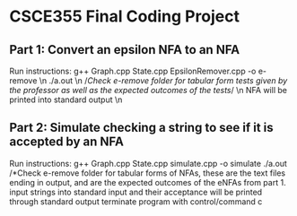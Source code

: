 # CSCE355 Final Coding Project

## Part 1: Convert an epsilon NFA to an NFA
Run instructions:
  g++ Graph.cpp State.cpp EpsilonRemover.cpp -o e-remove \n
  ./a.out <file name containing tabular form of eNFA> \n
  /*Check e-remove folder for tabular form tests given by the professor as well as the expected outcomes of the tests*/ \n
  NFA will be printed into standard output \n
  
 ## Part 2: Simulate checking a string to see if it is accepted by an NFA
 Run instructions: 
  g++ Graph.cpp State.cpp simulate.cpp -o simulate
  ./a.out <file name containing tabular for of NFA>
  /*Check e-remove folder for tabular forms of NFAs, these are the text files ending in output, and are the expected outcomes of the eNFAs from part 1.
  input strings into standard input and their acceptance will be printed through standard output
  terminate program with control/command c
